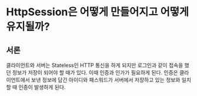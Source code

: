 # HttpSession은 어떻게 만들어지고 어떻게 유지될까?

## 서론

클라이언트와 서버는 Stateless인 HTTP 통신을 하게 되지만 로그인과 같이 접속을 했던 정보가 저장이 되어야 할 때가 있다. 이때 인증과 인가가 필요하게 된다.
인증은 클라이언트에서 보낸 정보에 담긴 아이디와 패스워드가 서버에서 저장하고 있는 정보와 일치할 때 인증이 발생하게 된다.

